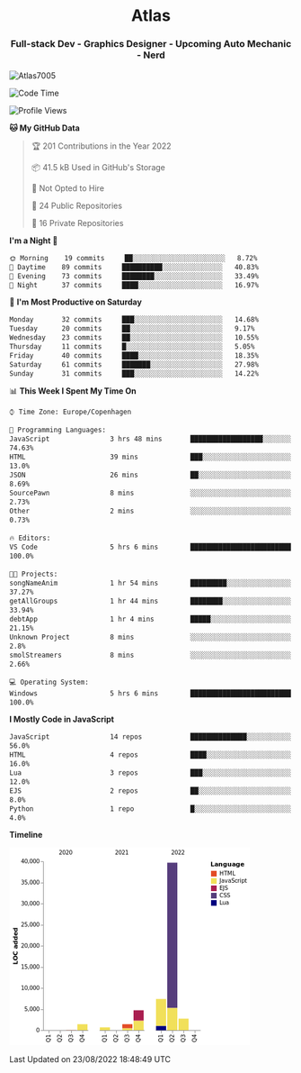 <h1 align="center">Atlas</h1>
<h3 align="center">Full-stack Dev - Graphics Designer - Upcoming Auto Mechanic - Nerd</h3>

<p><img align="center" src="https://github-readme-stats.vercel.app/api/top-langs?username=Atlas7005&show_icons=true&locale=en&layout=compact" alt="Atlas7005" /></p>

<!--START_SECTION:waka-->
![Code Time](http://img.shields.io/badge/Code%20Time-650%20hrs%2045%20mins-blue)

![Profile Views](http://img.shields.io/badge/Profile%20Views-11-blue)

**🐱 My GitHub Data** 

> 🏆 201 Contributions in the Year 2022
 > 
> 📦 41.5 kB Used in GitHub's Storage 
 > 
> 🚫 Not Opted to Hire
 > 
> 📜 24 Public Repositories 
 > 
> 🔑 16 Private Repositories  
 > 
**I'm a Night 🦉** 

```text
🌞 Morning    19 commits     ██░░░░░░░░░░░░░░░░░░░░░░░   8.72% 
🌆 Daytime    89 commits     ██████████░░░░░░░░░░░░░░░   40.83% 
🌃 Evening    73 commits     ████████░░░░░░░░░░░░░░░░░   33.49% 
🌙 Night      37 commits     ████░░░░░░░░░░░░░░░░░░░░░   16.97%

```
📅 **I'm Most Productive on Saturday** 

```text
Monday       32 commits     ███░░░░░░░░░░░░░░░░░░░░░░   14.68% 
Tuesday      20 commits     ██░░░░░░░░░░░░░░░░░░░░░░░   9.17% 
Wednesday    23 commits     ██░░░░░░░░░░░░░░░░░░░░░░░   10.55% 
Thursday     11 commits     █░░░░░░░░░░░░░░░░░░░░░░░░   5.05% 
Friday       40 commits     ████░░░░░░░░░░░░░░░░░░░░░   18.35% 
Saturday     61 commits     ███████░░░░░░░░░░░░░░░░░░   27.98% 
Sunday       31 commits     ███░░░░░░░░░░░░░░░░░░░░░░   14.22%

```


📊 **This Week I Spent My Time On** 

```text
⌚︎ Time Zone: Europe/Copenhagen

💬 Programming Languages: 
JavaScript               3 hrs 48 mins       ██████████████████░░░░░░░   74.63% 
HTML                     39 mins             ███░░░░░░░░░░░░░░░░░░░░░░   13.0% 
JSON                     26 mins             ██░░░░░░░░░░░░░░░░░░░░░░░   8.69% 
SourcePawn               8 mins              ░░░░░░░░░░░░░░░░░░░░░░░░░   2.73% 
Other                    2 mins              ░░░░░░░░░░░░░░░░░░░░░░░░░   0.73%

🔥 Editors: 
VS Code                  5 hrs 6 mins        █████████████████████████   100.0%

🐱‍💻 Projects: 
songNameAnim             1 hr 54 mins        █████████░░░░░░░░░░░░░░░░   37.27% 
getAllGroups             1 hr 44 mins        ████████░░░░░░░░░░░░░░░░░   33.94% 
debtApp                  1 hr 4 mins         █████░░░░░░░░░░░░░░░░░░░░   21.15% 
Unknown Project          8 mins              ░░░░░░░░░░░░░░░░░░░░░░░░░   2.8% 
smolStreamers            8 mins              ░░░░░░░░░░░░░░░░░░░░░░░░░   2.66%

💻 Operating System: 
Windows                  5 hrs 6 mins        █████████████████████████   100.0%

```

**I Mostly Code in JavaScript** 

```text
JavaScript               14 repos            ██████████████░░░░░░░░░░░   56.0% 
HTML                     4 repos             ████░░░░░░░░░░░░░░░░░░░░░   16.0% 
Lua                      3 repos             ███░░░░░░░░░░░░░░░░░░░░░░   12.0% 
EJS                      2 repos             ██░░░░░░░░░░░░░░░░░░░░░░░   8.0% 
Python                   1 repo              █░░░░░░░░░░░░░░░░░░░░░░░░   4.0%

```


**Timeline**

![Chart not found](https://raw.githubusercontent.com/Atlas7005/Atlas7005/master/charts/bar_graph.png) 


 Last Updated on 23/08/2022 18:48:49 UTC
<!--END_SECTION:waka-->
